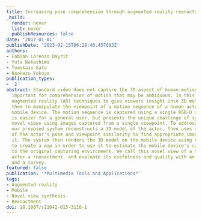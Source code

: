 ```yaml
---
title: Increasing pose comprehension through augmented reality reenactment
_build:
  render: never
  list: never
  publishResources: false
date: '2017-01-01'
publishDate: '2023-02-15T06:28:48.457693Z'
authors:
- Fabian Lorenzo Dayrit
- Yuta Nakashima
- Tomokazu Sato
- Naokazu Yokoya
publication_types:
- '2'
abstract: Standard video does not capture the 3D aspect of human motion, which is
  important for comprehension of motion that may be ambiguous. In this paper, we apply
  augmented reality (AR) techniques to give viewers insight into 3D motion by allowing
  them to manipulate the viewpoint of a motion sequence of a human actor using a handheld
  mobile device. The motion sequence is captured using a single RGB-D sensor, which
  is easier for a general user, but presents the unique challenge of synthesizing
  novel views using images captured from a single viewpoint. To address this challenge,
  our proposed system reconstructs a 3D model of the actor, then uses a combination
  of the actor's pose and viewpoint similarity to find appropriate images to texture
  it. The system then renders the 3D model on the mobile device using visual SLAM
  to create a map in order to use it to estimate the mobile device's camera pose relative
  to the original capturing environment. We call this novel view of a moving human
  actor a reenactment, and evaluate its usefulness and quality with an experiment
  and a survey.
featured: false
publication: '*Multimedia Tools and Applications*'
tags:
- Augmented reality
- Mobile
- Novel view synthesis
- Reenactment
doi: 10.1007/s11042-015-3116-1
---
```



